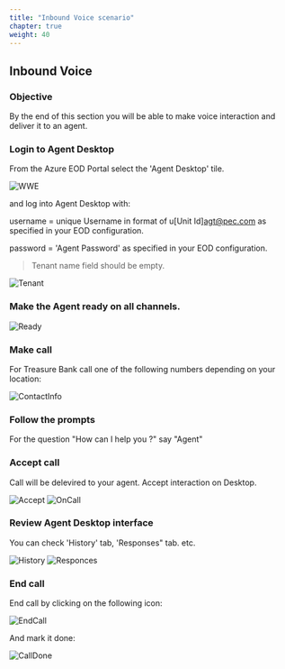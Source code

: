 ```yaml
---
title: "Inbound Voice scenario"
chapter: true
weight: 40
---
```



## Inbound Voice

### Objective

By the end of this section you will be able to make voice interaction and deliver it to an agent.

### Login to Agent Desktop


From the Azure EOD Portal select the 'Agent Desktop' tile.

![WWE](/images/file_1622753076476_azureAgtDeskTile.png)

and log into Agent Desktop with:

username = unique Username in format of u[Unit Id]agt@pec.com as specified in your EOD configuration.

password = 'Agent Password' as specified in your EOD configuration.

> Tenant name field should be empty.

![Tenant](/images/file_1604334999711_gecEODWorkshopAdLogin.jpg)


### Make the Agent ready on all channels.

![Ready](/images/AD.PNG)


### Make call

For Treasure Bank call one of the following numbers depending on your location:

 ![ContactInfo](/images/TreasureBankContactVoice.PNG)

 
### Follow the prompts

For the question "How can I help you ?" say "Agent"

### Accept call

Call will be delevired to your agent. Accept interaction on Desktop.

![Accept](/images/Accept2.PNG)
![OnCall](/images/AD1.PNG)

### Review Agent Desktop interface

You can check 'History' tab, 'Responses" tab. etc.

![History](/images/ADHistory.PNG)
![Responces](/images/ADResponses.PNG)

### End call

End call by clicking on the following icon:

![EndCall](/images/TDEndVoice.PNG)

And mark it done:

![CallDone](/images/TDVoiceDone.PNG)

